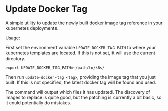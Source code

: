 # Update Docker Tag

A simple utility to update the newly built docker image tag reference
in your kubernetes deployments.

Usage:

First set the environment variable `UPDATE_DOCKER_TAG_PATH` to where your
kubernetes templates are located. If this is not set, it will use
the current directory.

```
export UPDATE_DOCKER_TAG_PATH=~/path/to/k8s/
```

Then run `update-docker-tag <tag>`, providing the image tag that you just
built. If this is not specified, the latest docker tag will be found and
used.

The command will output which files it has updated. The discovery of images
to replace is quite good, but the patching is currently a bit basic, so
it could potentially do mistakes.
